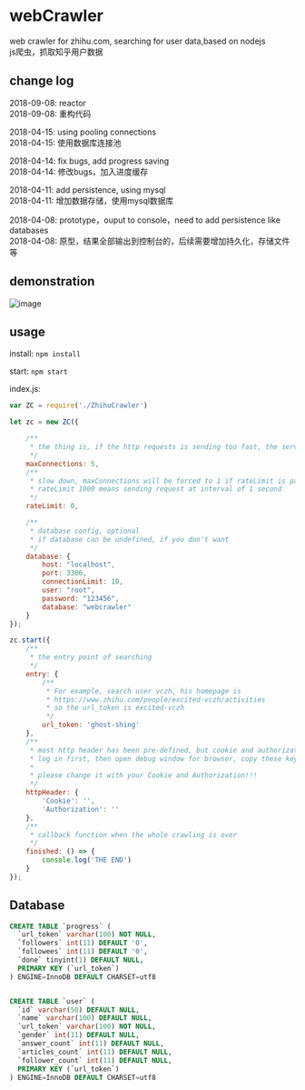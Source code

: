 # webCrawler
web crawler for zhihu.com, searching for user data,based on nodejs   
js爬虫，抓取知乎用户数据


## change log

2018-09-08: reactor  
2018-09-08: 重构代码

2018-04-15: using pooling connections  
2018-04-15: 使用数据库连接池

2018-04-14: fix bugs, add progress saving  
2018-04-14: 修改bugs，加入进度缓存

2018-04-11: add persistence, using mysql  
2018-04-11: 增加数据存储，使用mysql数据库

2018-04-08: prototype，ouput to console，need to add persistence like databases  
2018-04-08: 原型，结果全部输出到控制台的，后续需要增加持久化，存储文件等


## demonstration

  ![image](https://github.com/Steven6977/image-hosting/blob/master/2.gif)

## usage

install:
`npm install`

start:
`npm start`


index.js:
```javascript
var ZC = require('./ZhihuCrawler')

let zc = new ZC({

    /**
     * the thing is, if the http requests is sending too fast, the server will just reject
     */
    maxConnections: 5,
    /**
     * slow down, maxConnections will be forced to 1 if rateLimit is passed!
     * rateLimit 1000 means sending request at interval of 1 second
     */
    rateLimit: 0,

    /**
     * database config, optional
     * if database can be undefined, if you don't want
     */
    database: {
        host: "localhost",
        port: 3306,
        connectionLimit: 10,
        user: "root",
        password: "123456",
        database: "webcrawler"
    }
});

zc.start({
    /**
     * the entry point of searching
     */
    entry: {
        /**
         * For example, search user vczh, his homepage is 
         * https://www.zhihu.com/people/excited-vczh/activities
         * so the url_token is excited-vczh
         */
        url_token: 'ghost-shing'
    },
    /**
     * most http header has been pre-defined, but cookie and authorization need to be filled,
     * log in first, then open debug window for browser, copy these keys.
     * 
     * please change it with your Cookie and Authorization!!!
     */
    httpHeader: {
        'Cookie': '',
        'Authorization': ''
    },
    /**
     * callback function when the whole crawling is over
     */
    finished: () => {
        console.log('THE END')
    }
});


```

## Database

```sql
CREATE TABLE `progress` (
  `url_token` varchar(100) NOT NULL,
  `followers` int(11) DEFAULT '0',
  `followees` int(11) DEFAULT '0',
  `done` tinyint(1) DEFAULT NULL,
  PRIMARY KEY (`url_token`)
) ENGINE=InnoDB DEFAULT CHARSET=utf8


CREATE TABLE `user` (
  `id` varchar(50) DEFAULT NULL,
  `name` varchar(100) DEFAULT NULL,
  `url_token` varchar(100) NOT NULL,
  `gender` int(11) DEFAULT NULL,
  `answer_count` int(11) DEFAULT NULL,
  `articles_count` int(11) DEFAULT NULL,
  `follower_count` int(11) DEFAULT NULL,
  PRIMARY KEY (`url_token`)
) ENGINE=InnoDB DEFAULT CHARSET=utf8

```